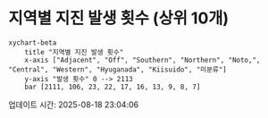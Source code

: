 # 지역별 지진 발생 횟수 (상위 10개)

```mermaid
xychart-beta
    title "지역별 지진 발생 횟수"
    x-axis ["Adjacent", "Off", "Southern", "Northern", "Noto,", "Central", "Western", "Hyuganada", "Kiisuido", "미분류"]
    y-axis "발생 횟수" 0 --> 2113
    bar [2111, 106, 23, 22, 17, 16, 13, 9, 8, 7]
```

업데이트 시간: 2025-08-18 23:04:06
